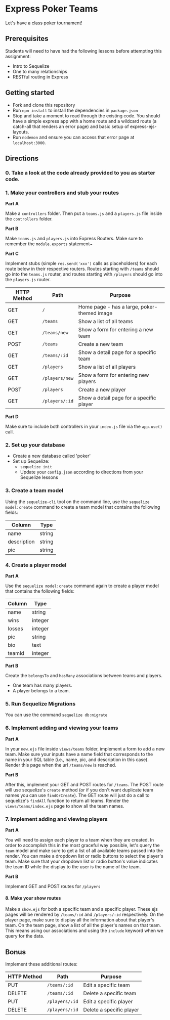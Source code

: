 # Express Poker Teams

Let's have a class poker tournament!

## Prerequisites

Students will need to have had the following lessons before attempting this assignment:

* Intro to Sequelize
* One to many relationships
* RESTful routing in Express

## Getting started

* Fork and clone this repository
* Run `npm install` to install the dependencies in `package.json`
* Stop and take a moment to read through the existing code. You should have a simple express app with a home route and a wildcard route (a catch-all that renders an error page) and basic setup of express-ejs-layouts.
* Run `nodemon` and ensure you can access that error page at `localhost:3000`.

## Directions

### 0. Take a look at the code already provided to you as starter code.

### 1. Make your controllers and stub your routes

**Part A**

Make a `controllers` folder. Then put a `teams.js` and a `players.js` file inside the `controllers` folder.

**Part B**

Make `teams.js` and `players.js` into Express Routers. Make sure to remember the `module.exports` statement~

**Part C**

Implement stubs (simple `res.send('xxx')` calls as placeholders) for each route below in their respective routers. Routes starting with `/teams` should go into the `teams.js` router, and routes starting with `/players` should go into the `players.js` router.

| HTTP Method | Path | Purpose |
| ----------- | ------------------------ | ---------------------------------------- |
| GET | `/` | Home page - has a large, poker-themed image |
| GET | `/teams` | Show a list of all teams |
| GET | `/teams/new` | Show a form for entering a new team |
| POST | `/teams` | Create a new team |
| GET | `/teams/:id` | Show a detail page for a specific team |
| GET | `/players` | Show a list of all players |
| GET | `/players/new` | Show a form for entering new players |
| POST | `/players` | Create a new player |
| GET | `/players/:id` | Show a detail page for a specific player |

**Part D**

Make sure to include both controllers in your `index.js` file via the `app.use()` call.

### 2. Set up your database

* Create a new database called 'poker'
* Set up Sequelize:
  * `sequelize init`
  * Update your `config.json` according to directions from your Sequelize lessons
  
### 3. Create a team model

Using the `sequelize-cli` tool on the command line, use the `sequelize model:create` command to create a team model that contains the following fields:

| Column | Type | 
| ----------- | ------------------------ | 
| name | string | 
| description | string |
| pic | string |

### 4. Create a player model

**Part A**

Use the `sequelize model:create` command again to create a player model that contains the following fields:

| Column | Type | 
| ----------- | ------------------------ | 
| name | string | 
| wins | integer |
| losses | integer |
| pic | string |
| bio | text |
| teamId | integer |

**Part B**

Create the `belongsTo` and `hasMany` associations between teams and players.

* One team has many players.
* A player belongs to a team.

### 5. Run Sequelize Migrations

You can use the command `sequelize db:migrate`

### 6. Implement adding and viewing your teams

**Part A**

In your `new.ejs` file inside `views/teams` folder, implement a form to add a new team. Make sure your inputs have a name field that corresponds to the name in your SQL table (i.e., name, pic, and description in this case). Render this page when the url `/teams/new` is reached.

**Part B**

After this, implement your GET and POST routes for `/teams`. The POST route will use sequelize's `create` method (or if you don't want duplicate team names you can use `findOrCreate`). The GET route will just do a call to sequelize's `findAll` function to return all teams. Render the `views/teams/index.ejs` page to show all the team names.

### 7. Implement adding and viewing players

**Part A**

You will need to assign each player to a team when they are created. In order to accomplish this in the most graceful way possible, let's query the `team` model and make sure to get a list of all available teams passed into the render. You can make a dropdown list or radio buttons to select the player's team. Make sure that your dropdown list or radio button's value indicates the team ID while the display to the user is the name of the team.

**Part B**

Implement GET and POST routes for `/players`

#### 8. Make your show routes 

Make a `show.ejs` for both a specific team and a specific player. These ejs pages will be rendered by `/teams/:id` and `/players/:id` respectively. On the player page, make sure to display all the information about that player's team. On the team page, show a list of all the player's names on that team. This means using our associations and using the `include` keyword when we query for the data.

## Bonus

Implement these additional routes:

| HTTP Method | Path | Purpose |
| ----------- | ------------------------ | ---------------------------------------- |
| PUT | `/teams/:id` | Edit a specific team |
| DELETE | `/teams/:id` | Delete a specific team |
| PUT | `/players/:id` | Edit a specific player |
| DELETE | `/players/:id` | Delete a specific player |

